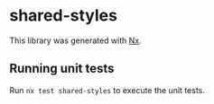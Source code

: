 # shared-styles

This library was generated with [Nx](https://nx.dev).

## Running unit tests

Run `nx test shared-styles` to execute the unit tests.
